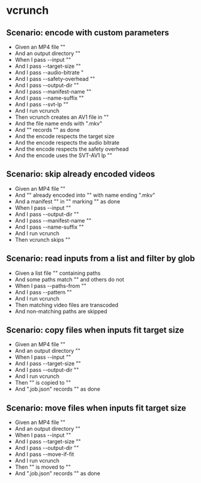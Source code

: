 # vcrunch

## Scenario: encode with custom parameters
* Given an MP4 file "<src>"
* And an output directory "<out>"
* When I pass --input "<src>"
* And I pass --target-size "<size>"
* And I pass --audio-bitrate "<audio>"
* And I pass --safety-overhead "<overhead>"
* And I pass --output-dir "<out>"
* And I pass --manifest-name "<manifest>"
* And I pass --name-suffix "<suffix>"
* And I pass --svt-lp "<lp>"
* And I run vcrunch
* Then vcrunch creates an AV1 file in "<out>"
* And the file name ends with "<suffix>.mkv"
* And "<manifest>" records "<src>" as done
* And the encode respects the target size
* And the encode respects the audio bitrate
* And the encode respects the safety overhead
* And the encode uses the SVT-AV1 lp "<lp>"

## Scenario: skip already encoded videos
* Given an MP4 file "<src>"
* And "<src>" already encoded into "<out>" with name ending "<suffix>.mkv"
* And a manifest "<manifest>" in "<out>" marking "<src>" as done
* When I pass --input "<src>"
* And I pass --output-dir "<out>"
* And I pass --manifest-name "<manifest>"
* And I pass --name-suffix "<suffix>"
* And I run vcrunch
* Then vcrunch skips "<src>"

## Scenario: read inputs from a list and filter by glob
* Given a list file "<list>" containing paths
* And some paths match "<pattern>" and others do not
* When I pass --paths-from "<list>"
* And I pass --pattern "<pattern>"
* And I run vcrunch
* Then matching video files are transcoded
* And non-matching paths are skipped

## Scenario: copy files when inputs fit target size
* Given an MP4 file "<src>"
* And an output directory "<out>"
* When I pass --input "<src>"
* And I pass --target-size "<size>"
* And I pass --output-dir "<out>"
* And I run vcrunch
* Then "<src>" is copied to "<out>"
* And ".job.json" records "<src>" as done

## Scenario: move files when inputs fit target size
* Given an MP4 file "<src>"
* And an output directory "<out>"
* When I pass --input "<src>"
* And I pass --target-size "<size>"
* And I pass --output-dir "<out>"
* And I pass --move-if-fit
* And I run vcrunch
* Then "<src>" is moved to "<out>"
* And ".job.json" records "<src>" as done
